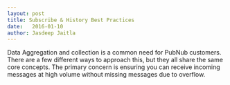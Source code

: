 ```yaml
---
layout: post
title: Subscribe & History Best Practices
date:   2016-01-10
author: Jasdeep Jaitla
---
```


Data Aggregation and collection is a common need for PubNub customers. 
There are a few different ways to approach this, but they all share the same core concepts. 
The primary concern is ensuring you can receive incoming messages at high volume without missing messages due to overflow.


